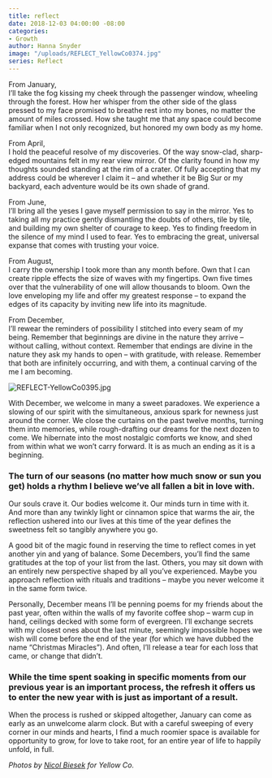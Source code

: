 ```yaml
---
title: reflect
date: 2018-12-03 04:00:00 -08:00
categories:
- Growth
author: Hanna Snyder
image: "/uploads/REFLECT_YellowCo0374.jpg"
series: Reflect
---
```


From January,  
I’ll take the fog kissing my cheek through the passenger window, wheeling through the forest. How her whisper from the other side of the glass pressed to my face promised to breathe rest into my bones, no matter the amount of miles crossed. How she taught me that any space could become familiar when I not only recognized, but honored my own body as my home.

From April,  
I hold the peaceful resolve of my discoveries. Of the way snow-clad, sharp-edged mountains felt in my rear view mirror. Of the clarity found in how my thoughts sounded standing at the rim of a crater. Of fully accepting that my address could be wherever I claim it – and whether it be Big Sur or my backyard, each adventure would be its own shade of grand.

From June,  
I’ll bring all the yeses I gave myself permission to say in the mirror. Yes to taking all my practice gently dismantling the doubts of others, tile by tile, and building my own shelter of courage to keep. Yes to finding freedom in the silence of my mind I used to fear. Yes to embracing the great, universal expanse that comes with trusting your voice.

From August,  
I carry the ownership I took more than any month before. Own that I can create ripple effects the size of waves with my fingertips. Own five times over that the vulnerability of one will allow thousands to bloom. Own the love enveloping my life and offer my greatest response – to expand the edges of its capacity by inviting new life into its magnitude.

From December,  
I’ll rewear the reminders of possibility I stitched into every seam of my being. Remember that beginnings are divine in the nature they arrive – without calling, without context. Remember that endings are divine in the nature they ask my hands to open – with gratitude, with release. Remember that both are infinitely occurring, and with them, a continual carving of the me I am becoming.

![REFLECT-YellowCo0395.jpg](/uploads/REFLECT-YellowCo0395.jpg)

With December, we welcome in many a sweet paradoxes. We experience a slowing of our spirit with the simultaneous, anxious spark for newness just around the corner. We close the curtains on the past twelve months, turning them into memories, while rough-drafting our dreams for the next dozen to come. We hibernate into the most nostalgic comforts we know, and shed from within what we won’t carry forward. It is as much an ending as it is a beginning.

### The turn of our seasons (no matter how much snow or sun you get) holds a rhythm I believe we’ve all fallen a bit in love with. 

Our souls crave it. Our bodies welcome it. Our minds turn in time with it. And more than any twinkly light or cinnamon spice that warms the air, the reflection ushered into our lives at this time of the year defines the sweetness felt so tangibly anywhere you go. 

A good bit of the magic found in reserving the time to reflect comes in yet another yin and yang of balance. Some Decembers, you’ll find the same gratitudes at the top of your list from the last. Others, you may sit down with an entirely new perspective shaped by all you’ve experienced. Maybe you approach reflection with rituals and traditions – maybe you never welcome it in the same form twice. 

Personally, December means I’ll be penning poems for my friends about the past year, often within the walls of my favorite coffee shop – warm cup in hand, ceilings decked with some form of evergreen. I’ll exchange secrets with my closest ones about the last minute, seemingly impossible hopes we wish will come before the end of the year (for which we have dubbed the name “Christmas Miracles”). And often, I’ll release a tear for each loss that came, or change that didn’t.

### While the time spent soaking in specific moments from our previous year is an important process, the refresh it offers us to enter the new year with is just as important of a result. 

When the process is rushed or skipped altogether, January can come as early as an unwelcome alarm clock. But with a careful sweeping of every corner in our minds and hearts, I find a much roomier space is available for opportunity to grow, for love to take root, for an entire year of life to happily unfold, in full.

_Photos by [Nicol Biesek](https://nicolbiesek.com/) for Yellow Co._